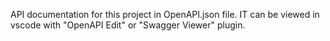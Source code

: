 API documentation for this project in OpenAPI.json file. IT can be viewed in vscode with "OpenAPI Edit" or "Swagger Viewer" plugin.